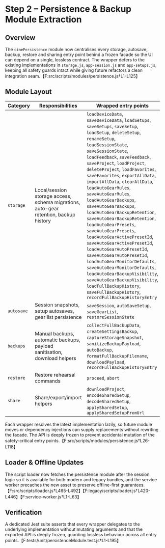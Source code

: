 # Step 2 – Persistence & Backup Module Extraction

## Overview
The `cinePersistence` module now centralises every storage, autosave, backup, restore and sharing
entry point behind a frozen facade so the UI can depend on a single, lossless contract. The wrapper
defers to the existing implementations in `storage.js`, `app-session.js` and `app-setups.js`, keeping
all safety guards intact while giving future refactors a clean integration seam.【F:src/scripts/modules/persistence.js†L1-L125】

## Module Layout
| Category | Responsibilities | Wrapped entry points |
| --- | --- | --- |
| `storage` | Local/session storage access, schema migrations, auto-gear retention, backup history | `loadDeviceData`, `saveDeviceData`, `loadSetups`, `saveSetups`, `saveSetup`, `loadSetup`, `deleteSetup`, `renameSetup`, `loadSessionState`, `saveSessionState`, `loadFeedback`, `saveFeedback`, `saveProject`, `loadProject`, `deleteProject`, `loadFavorites`, `saveFavorites`, `exportAllData`, `importAllData`, `clearAllData`, `loadAutoGearRules`, `saveAutoGearRules`, `loadAutoGearBackups`, `saveAutoGearBackups`, `loadAutoGearBackupRetention`, `saveAutoGearBackupRetention`, `loadAutoGearPresets`, `saveAutoGearPresets`, `loadAutoGearActivePresetId`, `saveAutoGearActivePresetId`, `loadAutoGearAutoPresetId`, `saveAutoGearAutoPresetId`, `loadAutoGearMonitorDefaults`, `saveAutoGearMonitorDefaults`, `loadAutoGearBackupVisibility`, `saveAutoGearBackupVisibility`, `loadFullBackupHistory`, `saveFullBackupHistory`, `recordFullBackupHistoryEntry` |
| `autosave` | Session snapshots, setup autosaves, gear list persistence | `saveSession`, `autoSaveSetup`, `saveGearList`, `restoreSessionState` |
| `backups` | Manual backups, automatic backups, payload sanitisation, download helpers | `collectFullBackupData`, `createSettingsBackup`, `captureStorageSnapshot`, `sanitizeBackupPayload`, `autoBackup`, `formatFullBackupFilename`, `downloadPayload`, `recordFullBackupHistoryEntry` |
| `restore` | Restore rehearsal commands | `proceed`, `abort` |
| `share` | Share/export/import helpers | `downloadProject`, `encodeSharedSetup`, `decodeSharedSetup`, `applySharedSetup`, `applySharedSetupFromUrl` |

Each wrapper resolves the latest implementation lazily, so future module moves or dependency
injections can supply replacements without rewriting the facade. The API is deeply frozen to prevent
accidental mutation of the safety-critical entry points.【F:src/scripts/modules/persistence.js†L26-L118】

## Loader & Offline Updates
The script loader now fetches the persistence module after the session logic so it is available for
both modern and legacy bundles, and the service worker precaches the new asset to preserve
offline-first guarantees.【F:src/scripts/loader.js†L465-L492】【F:legacy/scripts/loader.js†L420-L446】【F:service-worker.js†L1-L63】

## Verification
A dedicated Jest suite asserts that every wrapper delegates to the underlying implementation without
mutating arguments and that the exported API is deeply frozen, guarding lossless behaviour across all
entry points.【F:tests/unit/persistenceModule.test.js†L1-L195】
